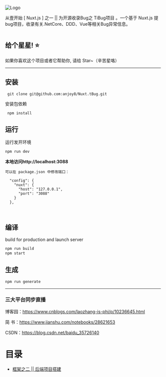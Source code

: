 

![Logo](https://github.com/anjoy8/Nuxt.tBug/blob/master/assets/logos.png)


从壹开始 [ Nuxt.js ] 之一 || 为开源收录Bug之 TiBug项目 。一个基于 Nuxt.js 提bug项目，收录有关.NetCore、DDD、Vue等相关Bug异常信息。


```
```


## 给个星星! ⭐️
如果你喜欢这个项目或者它帮助你, 请给 Star~（辛苦星咯）

*********************************************************

## 安装

```
 git clone git@github.com:anjoy8/Nuxt.tBug.git
```
安装包依赖
```
 npm install
```

## 运行
运行发开环境
```js
npm run dev
```

**本地访问http://localhost:3088**
```
可以在 package.json 中修改端口：

  "config": {
    "nuxt": {
      "host": "127.0.0.1",
      "port": "3088"
    }
  },
  
  
```


## 编译
build for production and launch server
```js
npm run build
npm start
```

## 生成
```js
npm run generate
```




*****************************************************
### 三大平台同步直播

博客园：https://www.cnblogs.com/laozhang-is-phi/p/10236645.html

简  书：https://www.jianshu.com/notebooks/28621653

 CSDN：https://blog.csdn.net/baidu_35726140


<div class="allindex">
<h1 id="allindex">目录</h1>



<ul>
<li><a id="post_title_link_9495620" href="https://www.cnblogs.com/laozhang-is-phi/p/9495620.html">框架之二 || 后端项目搭建<br></a></li>

</ul>


</div>



